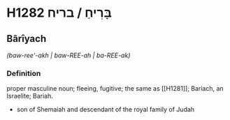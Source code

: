 # H1282 בָּרִיחַ / בריח

## Bârîyach

_(baw-ree'-akh | baw-REE-ah | ba-REE-ak)_

### Definition

proper masculine noun; fleeing, fugitive; the same as [[H1281]]; Bariach, an Israelite; Bariah.

- son of Shemaiah and descendant of the royal family of Judah
